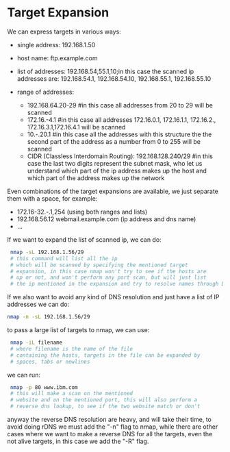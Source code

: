 # Target Expansion

We can express targets in various ways:

* single address: 192.168.1.50
* host name: ftp.example.com
* list of addresses: 192.168.54,55.1,10;in this case the scanned
  ip addresses are: 192.168.54.1, 192.168.54.10, 192.168.55.1,
  192.168.55.10
* range of addresses:

  * 192.168.64.20-29 #in this case all addresses from 20 to 29
    will be scanned
  * 172.16.-4.1 #in this case all addresses 172.16.0.1,
    172.16.1.1, 172.16.2., 172.16.3.1,172.16.4.1 will be scanned
  * 10.-.20.1 #in this case all the addresses with this structure
    the the second part of the address as a number from 0 to 255
    will be scanned
  * CIDR (Classless Interdomain Routing): 192.168.128.240/29 #in
  this case the last two digits represent the subnet mask, who
  let us understand which part of the ip address makes up the
  host and which part of the address makes up the network

Even combinations of the target expansions are available, we just
separate them with a space, for example:

* 172.16-32.-.1,254 (using both ranges and lists)
* 192.168.56.12 webmail.example.com (ip address and dns name)
* ...

If we want to expand the list of scanned ip, we can do:
```sh
 nmap -sL 192.168.1.56/29
 # this command will list all the ip
 # which will be scanned by specifying the mentioned target
 # expansion, in this case nmap won't try to see if the hosts are
 # up or not, and won't perform any port scan, but will just list
 # the ip mentioned in the expansion and try to resolve names through DNS
```
If we also want to avoid any kind of DNS resolution and just have a list
of IP addresses we can do:
```sh
nmap -n -sL 192.168.1.56/29
```

to pass a large list of targets to nmap, we can use:

```sh
 nmap -iL filename
 # where filename is the name of the file
 # containing the hosts, targets in the file can be expanded by
 # spaces, tabs or newlines
```
we can run:

```sh
 nmap -p 80 www.ibm.com
 # this will make a scan on the mentioned
 # website and on the mentioned port, this will also perform a
 # reverse dns lookup, to see if the two website match or don't
```
anyway the reverse DNS resolution are heavy, and will take their
time, to avoid doing rDNS we must add the "-n" flag to nmap,
while there are other cases where we want to make a reverse DNS
for all the targets, even the not alive targets, in this case we
add the "-R" flag.

